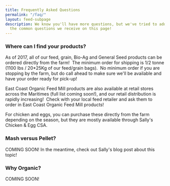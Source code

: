 ```yaml
---
title: Frequently Asked Questions
permalink: "/faq/"
layout: feed-subpage
description: We know you'll have more questions, but we've tried to address some of
  the common questions we receive on this page!
---
```



### Where can I find your products?


As of 2017, all of our feed, grain, Bio-Ag and General Seed products can be ordered directly from the farm!  The minimum order for shipping is 1/2 tonne (1100 lbs / 20*25Kg of our feed/grain bags).  No minimum order if you are stopping by the farm, but do call ahead to make sure we'll be available and have your order ready for pick-up!

East Coast Organic Feed Mill products are also available at retail stores across the Maritimes (full list coming soon!), and our retail distribution is rapidly increasing!  Check with your local feed retailer and ask them to order in East Coast Organic Feed Mill products!

For chicken and eggs, you can purchase these directly from the farm depending on the season, but they are mostly available through Sally's Chicken & Egg CSA.

### Mash versus Pellet?

COMING SOON!  In the meantime, check out Sally's blog post about this topic!

### Why Organic?


COMING SOON!



###